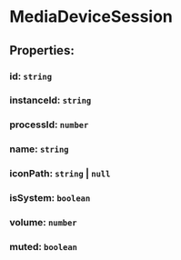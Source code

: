 # **MediaDeviceSession**

## **Properties**:

### id: `string`

### instanceId: `string`

### processId: `number`

### name: `string`

### iconPath: `string` | `null`

### isSystem: `boolean`

### volume: `number`

### muted: `boolean`
